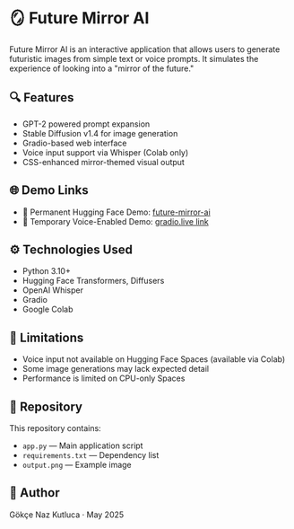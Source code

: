 # 🪞 Future Mirror AI

Future Mirror AI is an interactive application that allows users to generate futuristic images from simple text or voice prompts. It simulates the experience of looking into a "mirror of the future."

## 🔍 Features
- GPT-2 powered prompt expansion
- Stable Diffusion v1.4 for image generation
- Gradio-based web interface
- Voice input support via Whisper (Colab only)
- CSS-enhanced mirror-themed visual output

## 🌐 Demo Links
- 🔗 Permanent Hugging Face Demo: [future-mirror-ai](https://huggingface.co/spaces/gkcnaz/mirror)
- 🔗 Temporary Voice-Enabled Demo: [gradio.live link](https://ae3d55c5ba0df3d071.gradio.live)

## ⚙️ Technologies Used
- Python 3.10+
- Hugging Face Transformers, Diffusers
- OpenAI Whisper
- Gradio
- Google Colab

## 🚧 Limitations
- Voice input not available on Hugging Face Spaces (available via Colab)
- Some image generations may lack expected detail
- Performance is limited on CPU-only Spaces

## 📂 Repository
This repository contains:
- `app.py` — Main application script
- `requirements.txt` — Dependency list
- `output.png` — Example image

## 📜 Author
Gökçe Naz Kutluca · May 2025
